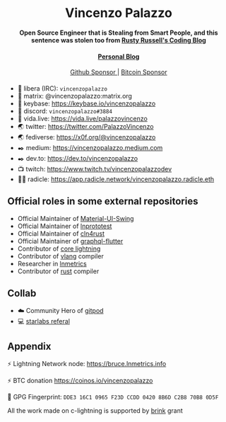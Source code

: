 <div align="center">
  <h1>Vincenzo Palazzo</h1>

  <p>
    <strong>Open Source Engineer that is Stealing from Smart People, and this sentence was stolen too from <a href="https://rusty.ozlabs.org/">Rusty Russell's Coding Blog</a></strong>
  </p>

  <p>
  </p>

  <h4>
    <a href="https://blog-vincenzopalazzo.netlify.app"> Personal Blog</a>
  </h4>
 
  <a href="https://github.com/sponsors/vincenzopalazzo">
    Github Sponsor
  </a>
  <span>|</span>
  <a href="https://bitcoindevlist.com/vincenzopalazzo/#vincenzopalazzo">
    Bitcoin Sponsor
  </a>
  
</div>

#### 

- :speech_balloon: libera (IRC): `vincenzopalazzo`
- :speech_balloon: matrix: @vincenzopalazzo:matrix.org
- :speech_balloon: keybase: https://keybase.io/vincenzopalazzo
- 💬 discord: `vincenzopalazzo#3884`
- 💬 vida.live: https://vida.live/palazzovincenzo
- :earth_asia: twitter: https://twitter.com/PalazzoVincenzo
- :earth_asia: fediverse: https://x0f.org/@vincenzopalazzo
- :black_nib: medium: https://vincenzopalazzo.medium.com
- :black_nib: dev.to: https://dev.to/vincenzopalazzo
- 📺 twitch: https://www.twitch.tv/vincenzopalazzodev
- 👨‍💻 radicle: https://app.radicle.network/vincenzopalazzo.radicle.eth

##  Official roles in some external repositories

- Official Maintainer of [Material-UI-Swing](https://github.com/vincenzopalazzo/material-ui-swing)
- Official Maintainer of [lnprototest](https://github.com/rustyrussell/lnprototest)
- Official Maintainer of [cln4rust](https://github.com/laanwj/cln4rust)
- Official Maintainer of [graphql-flutter](https://github.com/zino-app/graphql-flutter)
- Contributor of [core lightning](https://github.com/ElementsProject/lightning)
- Contributor of [vlang](https://github.com/vlang/v) compiler
- Researcher in [lnmetrics](https://github.com/LNOpenMetrics)
- Contributor of [rust](https://github.com/rust-lang/rust) compiler

## Collab

- ☁️ Community Hero of [gitpod](https://www.gitpod.io/)
- 💻 [starlabs referal](https://bit.ly/3PRTNUH)

## Appendix

:zap: Lightning Network node: https://bruce.lnmetrics.info

:zap: BTC donation https://coinos.io/vincenzopalazzo

:key: GPG Fingerprint: `DDE3 16C1 0965 F23D CCDD 0420 8B6D C2B8 70B8 0D5F`

All the work made on c-lightning is supported by [brink](https://brink.dev) grant
